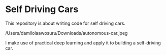 # Self Driving Cars
This repository is about writing code for self driving cars.


/Users/damilolaawosuru/Downloads/autonomous-car.jpeg


I make use of practical deep learning and apply it to building a self-driving car.